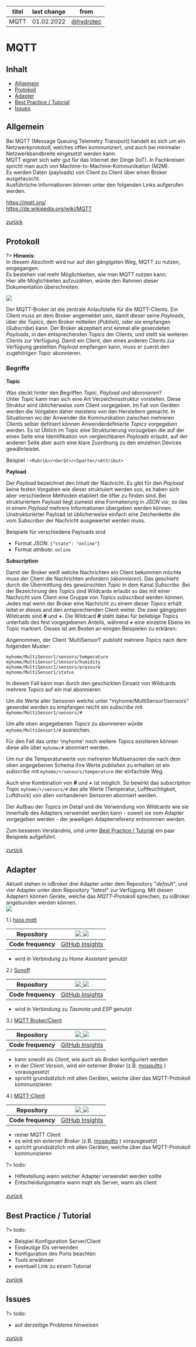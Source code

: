 | titel | last change | from |
| -------- | -------- | -------- |
| MQTT | 01.02.2022 | [@hydrotec](https://forum.iobroker.net/user/hydrotec) |

# MQTT

## Inhalt
* [Allgemein](#Allgemein)
* [Protokoll](#Protokoll)
* [Adapter](#Adapter)
* [Best Practice / Tutorial](#best-practice--tutorial)
* [Issues](#Issues)

## Allgemein
Bei MQTT (Message Queuing Telemetry Transport)
handelt es sich um ein Netzwerkprotokoll, welches offen kommuniziert,
und auch bei minimaler Netzwerkbandbreite eingesetzt werden kann.  
MQTT eignet sich sehr gut für das Internet der Dinge (IoT).
In Fachkreisen spricht man auch von  Machine-to-Machine-Kommunikation (M2M).  
Es werden Daten (payloads) von Client zu Client über einen Broker ausgetauscht.  
Ausführliche Informationen können unter den folgenden Links aufgerufen werden.  

[<https://mqtt.org/>](https://mqtt.org/)  
[<https://de.wikipedia.org/wiki/MQTT>](https://de.wikipedia.org/wiki/MQTT)  

###### [zurück](#Inhalt)

## Protokoll

?> **Hinweis**:  
     In diesem Abschnitt wird nur auf den gängigsten Weg,
	 MQTT zu nutzen, eingegangen.  
	 Es bestehen viel mehr Möglichkeiten, wie man MQTT nutzen kann.  
	 Hier alle Möglichkeiten aufzuzählen,
	 würde den Rahmen dieser Dokumentation überschreiten.  


![](https://raw.githubusercontent.com/hydrotec468/test-md.docs/main/docs/de/media/Doku_mqtt_03.png)  

Der MQTT-Broker ist die zentrale Anlaufstelle für die MQTT-Clients.
Ein Client muss an dem Broker angemeldet sein, damit dieser seine *Payloads*,
über die *Topics*, dem Broker mitteilen (*Publish*),
oder sie empfangen (*Subscribe*) kann.
Der Broker akzeptiert erst einmal alle gesendeten *Payloads*,
in den entsprechenden *Topics* der Clients,
und stellt sie weiteren Clients zur Verfügung.
Damit ein Client, den eines anderen Clients zur Verfügung gestellten *Payload*
empfangen kann, muss er zuerst den zugehörigen *Topic* abonnieren.  

### Begriffe

**Topic**

Was steckt hinter den Begriffen *Topic*, *Payload* und *abonnieren*?  
Unter *Topic* kann man sich eine Art Verzeichnisstruktur vorstellen.
Diese Struktur wird üblicherweise vom Client vorgegeben. Im Fall von Geräten werden die Vorgaben daher meistens von den Herstellern gemacht. In Situationen wo der Anwender die Kommunikation zwischen mehreren Clients selber definiert können Anwenderdefinierte *Topics* vorgegeben werden.
Es ist Üblich im Topic eine Strukturierung vorzugeben die auf der einen Seite eine Identifikation von vergleichbaren *Payloads* erlaubt, auf der anderen Seite aber auch eine klare Zuordnung zu den einzelnen Devices gewährleistet.  

Beispiel :
`<Rubrik>/<Gerät>/<Sparte>/<Attribut>`  

**Payload**

Der *Payload* bezeichnet den Inhalt der Nachricht. Es gibt für den *Payload* keine festen Vorgaben wie dieser struktuiert werden soo, es haben sich aber verschiedene Methoden etabliert die öfter zu finden sind.
Bei strukturiertem Payload liegt zumeist eine Formatierung in *JSON* vor, so das in einem *Payload* mehrere Informationen übergeben werden können.
Unstrukturierter Payload ist üblicherweise einfach eine Zeichenkette die vom *Subscriber* der Nachricht ausgewertet werden muss.

Beispiele für verschiedene Payloads sind

- Format *JSON*: `{"state": "online"}`  
- Format *atribute*:  `online`  

**Subscription**

Damit der Broker weiß welche Nachrichten ein Client bekommen möchte
muss der Client die Nachrichten anfordern (*abonnieren*).
Das geschieht durch die Übermittlung des gewünschten *Topic* in dem Kanal  *Subscribe*. Bei der Bezeichnung des *Topics* sind Wildcards erlaubt so das mit einer Nachricht vom Client eine Gruppe von *Topics* *subscribed* werden können. Jedes mal wenn der Broker eine Nachricht zu einem dieser *Topics* erhält leitet er dieses and den entsprechenden Client weiter.
Die zwei gängigsten Wildcards sind ***#*** und ***+***. Die Wildcard ***#*** steht dabei für beliebige Topics unterhalb des fest vorgegebenen Anteils, während ***+*** eine einzelne Ebene im Topic markiert. Dieses ist am Besten an einigen Beispielen zu erklären:  

Angenommen, der Client 'MultiSensor1' *publisht* mehrere *Topics* nach dem folgenden Muster:
```
myhome/MultiSensor1/sensors/temperature
myhome/MultiSensor1/sensors/humidity
myhome/MultiSensor1/sensors/pressure
myhome/MultiSensor1/status
```  

In diesem Fall kann man durch den geschickten Einsatz von Wildcards mehrere *Topics* auf ein mal abonnieren.  

Um die Werte aller Sensoren
welche unter "myhome/MultiSensor1/sensors" gesendet werden zu empfangen reicht ein *subscribe* mit `myhome/MultiSensor1/sensors/#`  

Um alle oben angegebenen *Topics* zu abonnieren würde `myhome/MultiSensor1/#` ausreichen.  

Für den Fall das unter 'myhome' noch weitere *Topics* existieren können diese alle über `myhome/#` abonniert werden.

Um nur die Temperaturwerte von mehreren Multisensoren die nach dem oben angegebenen Schema ihre Werte *publishen* zu erhalten ist ein *subscribe* mit `myhome/+/sensors/temperature` der einfachste Weg.

Auch eine Kombination von ***#*** und ***+*** ist möglich. So bewirkt das subscription Topic `myhome/+/sensors/#` das alle Werte (Temperatur, Luftfeuchtigkeit, Luftdruck) von allen vorhandenen Sensoren abonniert werden.       

Der Aufbau der *Topics* im Detail und die Verwendung von Wildcards
wie sie innerhalb des Adapters verwendet werden
kann - soweit sie vom Adapter vorgegeben werden - der jeweiligen Adapterreferenz entnommen werden.  

Zum besseren Verständnis, sind unter [Best Practice / Tutorial](#best-practice--tutorial)
ein paar Beispiele aufgeführt.  

###### [zurück](#Inhalt)

## Adapter
Aktuell stehen in ioBroker drei Adapter unter dem Repository "*default*",
und vier Adapter unter dem Repository "*latest*" zur Verfügung.
Mit diesen Adaptern können Geräte, welche das *MQTT-Protokoll* sprechen,
zu ioBroker angebunden werden können.  
![](https://raw.githubusercontent.com/hydrotec468/test-md.docs/main/docs/de/media/Doku_mqtt_01.png)  

1.) [hass.mqtt](https://github.com/smarthomefans/ioBroker.hass-mqtt#readme "https://github.com/smarthomefans/ioBroker.hass-mqtt#readme")  

| **Repository** | [![](http://iobroker.live/badges/hass-mqtt-stable.svg) ![](http://img.shields.io/npm/v/iobroker.hass-mqtt.svg)](https://www.npmjs.com/package/iobroker.hass-mqtt "https://www.npmjs.com/package/iobroker.hass-mqtt")|
| -------- | -------- |
| **Code frequency** | [GitHub Insights](https://github.com/smarthomefans/ioBroker.hass-mqtt/graphs/code-frequency "https://github.com/smarthomefans/ioBroker.hass-mqtt/graphs/code-frequency") |

 -  wird in Verbindung zu *Home Assistant* genutzt  

2.) [Sonoff](https://github.com/ioBroker/ioBroker.sonoff#readme "https://github.com/ioBroker/ioBroker.sonoff#readme")

| **Repository** | [![](http://iobroker.live/badges/sonoff-stable.svg) ![](http://img.shields.io/npm/v/iobroker.sonoff.svg)](https://www.npmjs.com/package/iobroker.sonoff "https://www.npmjs.com/package/iobroker.sonoff")|
| -------- | -------- |
| **Code frequency** | [GitHub Insights](https://github.com/ioBroker/ioBroker.sonoff/graphs/code-frequency "https://github.com/ioBroker/ioBroker.sonoff/graphs/code-frequency") |

 -  wird in Verbindung zu *Tasmota* und *ESP* genutzt  

3.) [MQTT Broker/Client](https://github.com/ioBroker/ioBroker.mqtt#readme "https://github.com/ioBroker/ioBroker.mqtt#readme")

| **Repository** | [![](http://iobroker.live/badges/mqtt-stable.svg) ![](http://img.shields.io/npm/v/iobroker.mqtt.svg)](https://www.npmjs.com/package/iobroker.mqtt "https://www.npmjs.com/package/iobroker.mqtt")|
| -------- | -------- |
| **Code frequency** | [GitHub Insights](https://github.com/ioBroker/ioBroker.mqtt/graphs/code-frequency "https://github.com/ioBroker/ioBroker.mqtt/graphs/code-frequency") |

 - kann sowohl als *Client*, wie auch als *Broker* konfiguriert werden  
 - in der *Client* Version, wird ein externer *Broker* (z.B. [mosquitto](https://mosquitto.org "https://mosquitto.org") ) vorausgesetzt  
 - spricht grundsätzlich mit allen Geräten, welche über das MQTT-Protokoll kommunizieren  

4.) [MQTT-Client](https://github.com/Pmant/ioBroker.mqtt-client#readme "https://github.com/Pmant/ioBroker.mqtt-client#readme")

| **Repository** | [![](http://iobroker.live/badges/mqtt-client-stable.svg) ![](http://img.shields.io/npm/v/iobroker.mqtt-client.svg)](https://www.npmjs.com/package/iobroker.mqtt-client "https://www.npmjs.com/package/iobroker.mqtt-client")|
| -------- | -------- |
| **Code frequency** | [GitHub Insights](https://github.com/Pmant/ioBroker.mqtt-client/graphs/code-frequency "https://github.com/Pmant/ioBroker.mqtt-client/graphs/code-frequency") |

 - reiner MQTT Client  
 - es wird ein externer *Broker* (z.B. [mosquitto](https://mosquitto.org "https://mosquitto.org") ) vorausgesetzt  
 - spricht grundsätzlich mit allen Geräten, welche über das MQTT-Protokoll kommunizieren  

?> todo:  
 - Hilfestellung wann welcher Adapter verwendet werden sollte  
 - Entscheidungsmatrix wann mqtt als Server, wann als client  

###### [zurück](#Inhalt)

## Best Practice / Tutorial
?> todo:  
 - Beispiel Konfiguration Server/Client  
 - Eindeutige IDs verwenden
 - Konfiguration des Ports beachten  
 - Tools erwähnen  
 - eventuell Link zu einem Tutorial  

###### [zurück](#Inhalt)

## Issues
?> todo:  
 - auf derzeitige Probleme hinweisen  

###### [zurück](#Inhalt)
